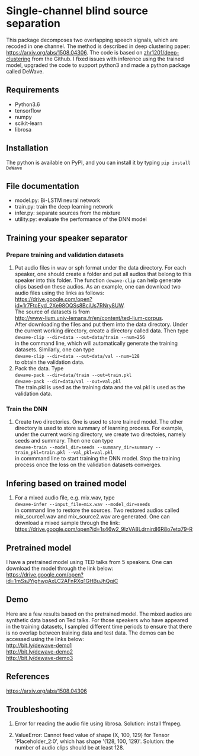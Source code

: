 # Single-channel blind source separation
This package decomposes two overlapping speech signals, which are recoded in one channel. 
The method is described in deep clustering paper: https://arxiv.org/abs/1508.04306.
The code is based on [zhr1201/deep-clustering](https://github.com/zhr1201/deep-clustering) from the Github.
I fixed issues with inference using the trained model, upgraded the code to
support python3 and made a python package called DeWave.

## Requirements
  * Python3.6
  * tensorflow
  * numpy
  * scikit-learn
  * librosa

## Installation
The python is available on PyPI, and you can install it by typing
`pip install DeWave`
  
## File documentation
  * model.py: Bi-LSTM neural network
  * train.py: train the deep learning network
  * infer.py: separate sources from the mixture
  * utility.py: evaluate the performance of the DNN model
  
## Training your speaker separator
### Prepare training and validation datasets
  1. Put audio files in wav or sph format under the data directory. For each speaker,
     one should create a folder and put all audios that belong to this speaker
     into this folder. The function `dewave-clip` can help generate clips based
     on these audios. As an example, one can download two audio files using the
     links as follows:     
     https://drive.google.com/open?id=1r7FtoEyd_2Xe98OQSs8BciUs7RNry8UW.   
     The source of datasets is from   
     http://www-lium.univ-lemans.fr/en/content/ted-lium-corpus.   
     After downloading the files and put them into the data directory. Under the
     current working directory, create a directory called data. Then type  
     `dewave-clip --dir=data --out=data/train --num=256`  
     in the command line, which will automatically generate the training datasets.
     Similarly, one can type  
     `dewave-clip --dir=data --out=data/val --num=128`  
     to obtain the validation data.
  2. Pack the data. Type  
     `dewave-pack --dir=data/train --out=train.pkl`  
     `dewave-pack --dir=data/val --out=val.pkl`  
     The train.pkl is used as the training data and the val.pkl is used as the
     validation data.
### Train the DNN
  1. Create two directories. One is used to store trained
     model. The other directory is used to store summary of learning process.
     For example, under the current working directory, we create two directoies,
     namely seeds and summary. Then one can type   
     `dewave-train --model_dir=seeds --summary_dir=summary --train_pkl=train.pkl --val_pkl=val.pkl`  
     in commmand line to start training the DNN model. Stop the training process once the loss on
     the validation datasets converges.
## Infering based on trained model
  1. For a mixed audio file, e.g. mix.wav, type    
     `dewave-infer --input_file=mix.wav --model_dir=seeds`    
     in command line to restore the sources. Two restored audios called mix_source1.wav and 
     mix_source2.wav are generated. One can download a mixed sample through the 
     link:  
     https://drive.google.com/open?id=1s46w2_9IzVA8LdrnirdI6R8o7etq79-R

## Pretrained model
  I have a pretrained model using TED talks from 5 speakers. One can download
  the model through the link below:  
  https://drive.google.com/open?id=1mSsJYighwgAxLC2AFnRXq1GHBuJhQgiC

## Demo
  Here are a few results based on the pretrained model. The mixed audios are
  synthetic data based on Ted talks. For those speakers who have appeared in
  the training datasets, I sampled different time periods to ensure that there
  is no overlap between training data and test data. The demos can be accessed
  using the links below:  
  http://bit.ly/dewave-demo1   
  http://bit.ly/dewave-demo2  
  http://bit.ly/dewave-demo3  

## References
  https://arxiv.org/abs/1508.04306

## Troubleshooting
  1. Error for reading the audio file using librosa.
     Solution: install ffmpeg.

  2. ValueError: Cannot feed value of shape (X, 100, 129) for Tensor
     'Placeholder_2:0', which has shape '(128, 100, 129)'. 
     Solution: the number of audio clips should be at least 128. 
